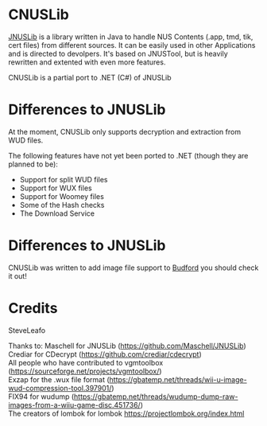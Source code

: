 # CNUSLib

[JNUSLib](https://github.com/Maschell/JNUSLib) is a library written in Java to handle NUS Contents (.app, tmd, tik, cert files) from different sources. It can be easily used in other Applications and is directed to devolpers. It's based on JNUSTool, but is heavily rewritten and extented with even more features.

CNUSLib is a partial port to .NET (C#) of JNUSLib

# Differences to JNUSLib

At the moment, CNUSLib only supports decryption and extraction from WUD files.

The following features have not yet been ported to .NET (though they are planned to be):
 - Support for split WUD files
 - Support for WUX files
 - Support for Woomey files
 - Some of the Hash checks
 - The Download Service
 
# Differences to JNUSLib

CNUSLib was written to add image file support to [Budford](https://github.com/Maschell/JNUSLib) you should check it out!

# Credits
SteveLeafo

Thanks to:
Maschell for JNUSLib (https://github.com/Maschell/JNUSLib)  
Crediar for CDecrypt (https://github.com/crediar/cdecrypt)  
All people who have contributed to vgmtoolbox (https://sourceforge.net/projects/vgmtoolbox/)  
Exzap for the .wux file format (https://gbatemp.net/threads/wii-u-image-wud-compression-tool.397901/)  
FIX94 for wudump (https://gbatemp.net/threads/wudump-dump-raw-images-from-a-wiiu-game-disc.451736/)  
The creators of lombok for lombok https://projectlombok.org/index.html  

